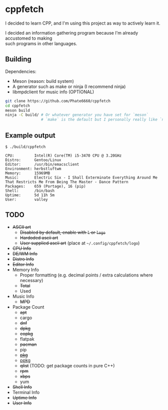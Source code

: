 # cppfetch

I decided to learn CPP, and I'm using this project as way to actively learn it.

I decided an information gathering program because I'm already accustomed to making<br>
such programs in other languages.

## Building

Dependencies:
- Meson (reason: build system)
- A generator such as make or ninja (I recommend ninja)
- libmpdclient for music info (OPTIONAL)

```bash
git clone https://github.com/Phate6660/cppfetch
cd cppfetch
meson build
ninja -C build/ # Or whatever generator you have set for `meson`
                # `make` is the default but I personally really like `ninja`
```

## Example output

`$ ./build/cppfetch`

```
CPU:         Intel(R) Core(TM) i5-3470 CPU @ 3.20GHz
Distro:      Gentoo/Linux
Editor:      /usr/bin/emacsclient
Environment: herbstluftwm
Memory:      15969MB
Music:       Electric Six - I Shall Exterminate Everything Around Me That Restricts Me From Being The Master - Dance Pattern
Packages:    659 (Portage), 16 (pip)
Shell:       /bin/bash
Uptime:      5d 11h 5m
User:        valley
```

## TODO

- ~~ASCII art~~
  + ~~Disabled by default, enable with `l` or `logo`~~
  + ~~Hardoded ascii art~~
  + ~~User supplied ascii art~~ (place at `~/.config/cppfetch/logo`)
- ~~CPU Info~~
- ~~DE/WM Info~~
- ~~Distro Info~~
- ~~Editor Info~~
- Memory Info
  + Proper formatting (e.g. decimal points / extra calculations where necessary)
  + ~~Total~~
  + Used
- Music Info
  + ~~MPD~~
- Package Count
  + ~~apt~~
  + cargo
  + ~~dnf~~
  + ~~dpkg~~
  + ~~eopkg~~
  + flatpak
  + ~~pacman~~
  + pip
  + ~~[pkg](https://github.com/Phate6660/pkg)~~
  + [ppkg](https://github.com/Phate6660/ppkg)
  + ~~qlist~~ (TODO: get package counts in pure C++)
  + ~~rpm~~
  + ~~xbps~~
  + yum
- ~~Shell Info~~
- Terminal Info
- ~~Uptime Info~~
- ~~User Info~~
